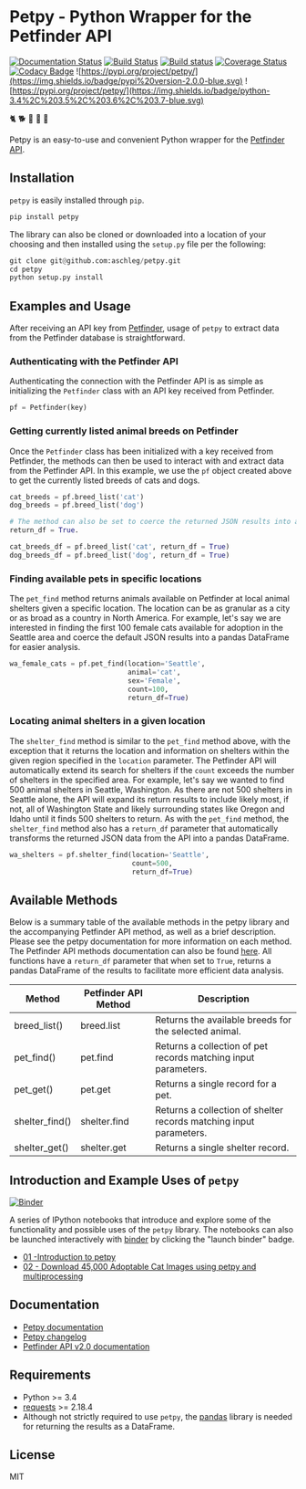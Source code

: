 # Petpy - Python Wrapper for the Petfinder API

[![Documentation Status](https://readthedocs.org/projects/petpy/badge/?version=latest)](http://petpy.readthedocs.io/en/latest/?badge=latest)
[![Build Status](https://travis-ci.org/aschleg/petpy.svg?branch=petfinder_v2)](https://travis-ci.org/aschleg/petpy)
[![Build status](https://ci.appveyor.com/api/projects/status/xjxufxt7obd84ygr/branch/master?svg=true)](https://ci.appveyor.com/project/aschleg/petpy/branch/master)
[![Coverage Status](https://coveralls.io/repos/github/aschleg/petpy/badge.svg?branch=petfinder_v2)](https://coveralls.io/github/aschleg/petpy?branch=petfinder_v2)
[![Codacy Badge](https://api.codacy.com/project/badge/Grade/ac2a4c228a9e425ba11af69f7a5c9e51)](https://www.codacy.com/app/aschleg/petpy?utm_source=github.com&amp;utm_medium=referral&amp;utm_content=aschleg/petpy&amp;utm_campaign=Badge_Grade)
![https://pypi.org/project/petpy/](https://img.shields.io/badge/pypi%20version-2.0.0-blue.svg)
![https://pypi.org/project/petpy/](https://img.shields.io/badge/python-3.4%2C%203.5%2C%203.6%2C%203.7-blue.svg)

:cat2: :dog2: :rooster: :rabbit2: :racehorse:

Petpy is an easy-to-use and convenient Python wrapper for the [Petfinder API](https://www.petfinder.com/developers/v2/docs/).

## Installation

`petpy` is easily installed through `pip`.

~~~ python
pip install petpy
~~~

The library can also be cloned or downloaded into a location of your choosing and then installed using the `setup.py` 
file per the following:

~~~ python
git clone git@github.com:aschleg/petpy.git
cd petpy
python setup.py install
~~~

## Examples and Usage

After receiving an API key from [Petfinder](https://www.petfinder.com/developers/api-key), usage of `petpy` to extract
data from the Petfinder database is straightforward.

### Authenticating with the Petfinder API

Authenticating the connection with the Petfinder API is as simple as initializing the `Petfinder` class with an API 
key received from Petfinder.

~~~ python
pf = Petfinder(key)
~~~

### Getting currently listed animal breeds on Petfinder

Once the `Petfinder` class has been initialized with a key received from Petfinder, the methods can then be used to 
interact with and extract data from the Petfinder API. In this example, we use the `pf` object created above to get 
the currently listed breeds of cats and dogs.

~~~ python
cat_breeds = pf.breed_list('cat')
dog_breeds = pf.breed_list('dog')

# The method can also be set to coerce the returned JSON results into a pandas DataFrame by setting the parameter 
return_df = True.

cat_breeds_df = pf.breed_list('cat', return_df = True)
dog_breeds_df = pf.breed_list('dog', return_df = True)
~~~

### Finding available pets in specific locations

The `pet_find` method returns animals available on Petfinder at local animal shelters given a specific location. The 
location can be as granular as a city or as broad as a country in North America. For example, let's say we are 
interested in finding the first 100 female cats available for adoption in the Seattle area and coerce the default 
JSON results into a pandas DataFrame for easier analysis.

~~~ python
wa_female_cats = pf.pet_find(location='Seattle', 
                             animal='cat', 
                             sex='Female', 
                             count=100, 
                             return_df=True) 
~~~

### Locating animal shelters in a given location

The `shelter_find` method is similar to the `pet_find` method above, with the exception that it returns the location 
and information on shelters within the given region specified in the `location` parameter. The Petfinder API will 
automatically extend its search for shelters if the `count` exceeds the number of shelters in the specified area. For 
example, let's say we wanted to find 500 animal shelters in Seattle, Washington. As there are not 500 shelters in 
Seattle alone, the API will expand its return results to include likely most, if not, all of Washington State and 
likely surrounding states like Oregon and Idaho until it finds 500 shelters to return. As with the `pet_find` method, 
the `shelter_find` method also has a `return_df` parameter that automatically transforms the returned JSON data from 
the API into a pandas DataFrame. 

~~~ python
wa_shelters = pf.shelter_find(location='Seattle',
                              count=500,
                              return_df=True)
~~~

## Available Methods

Below is a summary table of the available methods in the petpy library and the accompanying Petfinder API method, as
well as a brief description. Please see the petpy documentation for more information on each method. The Petfinder
API methods documentation can also be found [here](https://www.petfinder.com/developers/api-docs#methods). All 
functions have a `return_df` parameter that when set to `True`, returns a pandas DataFrame of the results to facilitate 
more efficient data analysis.

| Method                  | Petfinder API Method | Description                                                                                        |
|-------------------------|----------------------|----------------------------------------------------------------------------------------------------|
| breed_list()            | breed.list           | Returns the available breeds for the selected animal.                                              |
| pet_find()              | pet.find             | Returns a collection of pet records matching input parameters.                                     |
| pet_get()               | pet.get              | Returns a single record for a pet.                                                                 |
| shelter_find()          | shelter.find         | Returns a collection of shelter records matching input parameters.                                 |
| shelter_get()           | shelter.get          | Returns a single shelter record.                                                                   |

## Introduction and Example Uses of `petpy`

[![Binder](https://mybinder.org/badge.svg)](https://mybinder.org/v2/gh/aschleg/petpy/master?filepath=notebooks)

A series of IPython notebooks that introduce and explore some of the functionality and possible uses of the 
`petpy` library. The notebooks can also be launched interactively with [binder](https://mybinder.org/) by clicking the 
"launch binder" badge.

* [01 -Introduction to petpy](https://github.com/aschleg/petpy/blob/master/notebooks/01-Introduction%20to%20petpy.ipynb)
* [02 - Download 45,000 Adoptable Cat Images using petpy and multiprocessing](https://github.com/aschleg/petpy/blob/master/notebooks/02-Download%2045%2C000%20Adoptable%20Cat%20Images%20with%20petpy%20and%20multiprocessing.ipynb)

## Documentation

* [Petpy documentation](http://petpy.readthedocs.io/en/latest/)
* [Petpy changelog](https://github.com/aschleg/petpy/blob/master/CHANGELOG.md)
* [Petfinder API v2.0 documentation](https://www.petfinder.com/developers/v2/docs/)

## Requirements

* Python >= 3.4
* [requests](http://docs.python-requests.org/en/master/) >= 2.18.4
* Although not strictly required to use `petpy`, the [pandas](https://pandas.pydata.org/) library is needed 
for returning the results as a DataFrame.

## License

MIT